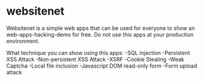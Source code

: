 # websitenet
Websitenet is a simple web apps that can be used for everyone to show an web-apps-hacking-demo for free. Do not use this apps at your production environment.

What technique you can show using this apps:
-SQL injection
-Persistent XSS Attack
-Non-persistent XSS Attack
-XSRF
-Cookie Stealing
-Weak Captcha
-Local file inclusion
-Javascript DOM read-only form
-Form upload attack
